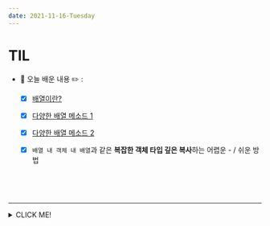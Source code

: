 ```yaml
---
date: 2021-11-16-Tuesday
---
```


# TIL
- 📝 오늘 배운 내용 ✏️ : 
  - [x] [배열이란?](https://github.com/ekfka4863/TIL/blob/master/JS/JS-Basic/JS_%EB%B0%B0%EC%97%B4.md)
  - [x] [다양한 배열 메소드 1](https://github.com/ekfka4863/TIL/blob/master/JS/JS-Basic/JS_%EB%B0%B0%EC%97%B4_%EB%A9%94%EC%86%8C%EB%93%9C.md) 
  - [x] [다양한 배열 메소드 2](https://github.com/ekfka4863/TIL/blob/master/JS/JS-Basic/JS_%EB%B0%B0%EC%97%B4_%EB%A9%94%EC%86%8C%EB%93%9C_2.md) 
  - [x] `배열 내 객체 내 배열`과 같은 **복잡한 객체 타입 깊은 복사**하는 어렵운 - / 쉬운 방법        
    ```js
    
    ```


    <!-- <img src="./images/polacodeForTIL.png" alt="배열과 객체의 얕은 복사 그리고 깊은 복사" width="px" height="px" style="padding-left: px; min-width: 600px;" /> -->

    <br />
    <br />

---
<details>
<summary>CLICK ME!</summary>  

- cf.  
  - ✨ Only 선생님's 강의 ✨
  - https://github.com/ekfka4863/TIL/blob/master/JS/JS-Basic/JS_%EB%B0%B0%EC%97%B4.md
  - https://github.com/ekfka4863/TIL/blob/master/JS/JS-Basic/JS_%EB%B0%B0%EC%97%B4_%EB%A9%94%EC%86%8C%EB%93%9C.md
  - https://github.com/ekfka4863/TIL/blob/master/JS/JS-Basic/JS_%EB%B0%B0%EC%97%B4_%EB%A9%94%EC%86%8C%EB%93%9C_2.md

</detials>   


